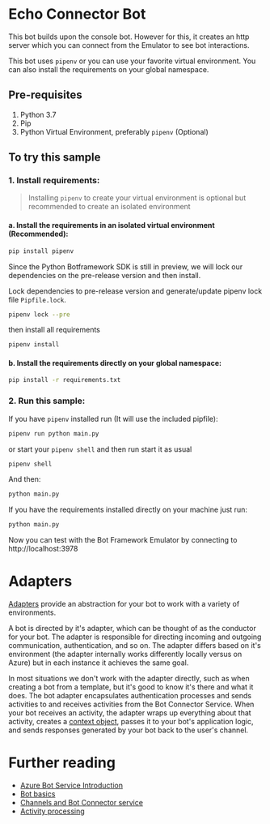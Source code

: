 # Echo Connector Bot

This bot builds upon the console bot. However for this, it creates an http server which you can connect from the Emulator to see bot interactions.

This bot uses `pipenv` or you can use your favorite virtual environment. You can also install the requirements on your global namespace.

## Pre-requisites

1. Python 3.7
2. Pip
3. Python Virtual Environment, preferably `pipenv` (Optional)


## To try this sample

### 1. Install requirements:

> Installing `pipenv` to create your virtual environment is optional but recommended to create an isolated environment

#### a. Install the requirements in an isolated virtual environment (Recommended):
```bash
pip install pipenv
```  
Since the Python Botframework SDK is still in preview, we will lock our dependencies on the pre-release version and then install.  

Lock dependencies to pre-release version and generate/update pipenv lock file `Pipfile.lock`.  
```bash
pipenv lock --pre
```  
then install all requirements  
```bash
pipenv install 
```  

#### b. Install the requirements directly on your global namespace:

```bash
pip install -r requirements.txt
```
### 2. Run this sample:

If you have `pipenv` installed run (It will use the included pipfile):

```Python
pipenv run python main.py
```

or start your `pipenv shell` and then run start it as usual

```Python
pipenv shell
```

And then:

```Python
python main.py
```

If you have the requirements installed directly on your machine just run:
```Python
python main.py
```

Now you can test with the Bot Framework Emulator by connecting to http://localhost:3978

# Adapters

[Adapters](https://docs.microsoft.com/en-us/azure/bot-service/bot-builder-concept-activity-processing?view=azure-bot-service-4.0#the-bot-adapter) provide an abstraction for your bot to work with a variety of environments.

A bot is directed by it's adapter, which can be thought of as the conductor for your bot. The adapter is responsible for directing incoming and outgoing communication, authentication, and so on. The adapter differs based on it's environment (the adapter internally works differently locally versus on Azure) but in each instance it achieves the same goal.

In most situations we don't work with the adapter directly, such as when creating a bot from a template, but it's good to know it's there and what it does.
The bot adapter encapsulates authentication processes and sends activities to and receives activities from the Bot Connector Service. When your bot receives an activity, the adapter wraps up everything about that activity, creates a [context object](https://docs.microsoft.com/en-us/azure/bot-service/bot-builder-concept-activity-processing?view=azure-bot-service-4.0#turn-context), passes it to your bot's application logic, and sends responses generated by your bot back to the user's channel.

# Further reading

- [Azure Bot Service Introduction](https://docs.microsoft.com/en-us/azure/bot-service/bot-service-overview-introduction?view=azure-bot-service-4.0)
- [Bot basics](https://docs.microsoft.com/en-us/azure/bot-service/bot-builder-basics?view=azure-bot-service-4.0)
- [Channels and Bot Connector service](https://docs.microsoft.com/en-us/azure/bot-service/bot-concepts?view=azure-bot-service-4.0)
- [Activity processing](https://docs.microsoft.com/en-us/azure/bot-service/bot-builder-concept-activity-processing?view=azure-bot-service-4.0)

